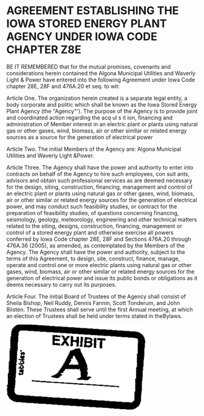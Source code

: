 # AGREEMENT ESTABLISHING THE IOWA STORED ENERGY PLANT AGENCY UNDER IOWA CODE CHAPTER Z8E  

BE IT REMEMBERED that for the mutual promises, covenants and considerations herein contained the Algona Municipal Utilities and Waverly Light & Power have entered into the following Agreement under lowa Code chapter 28E, 28F and 476A.20 et seq. to wit:  

Article One. The organization herein created is a separate legal entity, a body corporate and politic which shall be known as the Iowa Stored Energy Plant Agency (the "Agency"'). The purpose of the Agency is to provide joint and coordinated action regarding the acq ul s it ion, financing and administration of Member interest in an electric plant or plants using natural gas or other gases, wind, biomass, air or other simllar or related energy sources as a source for the generation of electrical power  

Article Two. The initial Members of the Agency are: Algona Municipal Utilities and Waveriy Light &Power.  

Article Three. The Agency shall have the power and authority to enter into contracts on behalf of the Agency to hire such employees, con suit ants, advisors and obtain such professional services as are deemed necessary for the design, siting, construction, financing, management and control of an electric plant or plants using natural gas or other gases, wind, biomass, air or other similar or related energy sources for the generation of electrical power, and may conduct such feasibility studies, or contract for the preparation of feasibility studies, of questions concerning financing, seismology, geology, meteorology, engineering and other technical matters related to the siting, designs, construction, financing, management or control of a stored energy plant and otherwise exercise all powers conferred by lowa Code chapter 28E, 28F and Sections 476A.20 through 476A.36 (2005), as amended, as contemplated by the Members of the Agency.  The Agency shall have the power and authority, subject to the terms of this Agreement, to design, site, construct, finance, manage, operate and control one or more electric plants using natural gas or other gases, wind, biomass, air or other similar or related energy sources for the generation of electrical power and issue its public bonds or obligations as it deems necessary to carry out its purposes.  

Article Four. The initial Board of Trustees of the Agency shall consist of Sheila Bishop, Neil Ruddy, Dennis Fannin, Scott Tonderum, and John Biisten. These Trustees shall serve until the first Annual meeting, at which an election of Trustees shall be held under terms stated in theBylaws.  

![](images/80da666ec84448fe500fc3076e2b540ff139e398328d391a321a0420684243b9.jpg)  
